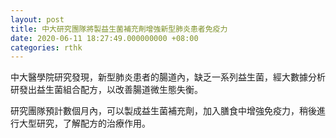```yaml
---
layout: post
title: 中大研究團隊將製益生菌補充劑增強新型肺炎患者免疫力
date: 2020-06-11 18:27:49.000000000 +08:00
categories: rthk
---
```


中大醫學院研究發現，新型肺炎患者的腸道內，缺乏一系列益生菌，經大數據分析研發出益生菌組合配方，以改善腸道微生態失衡。

研究團隊預計數個月內，可以製成益生菌補充劑，加入膳食中增強免疫力，稍後進行大型研究，了解配方的治療作用。

